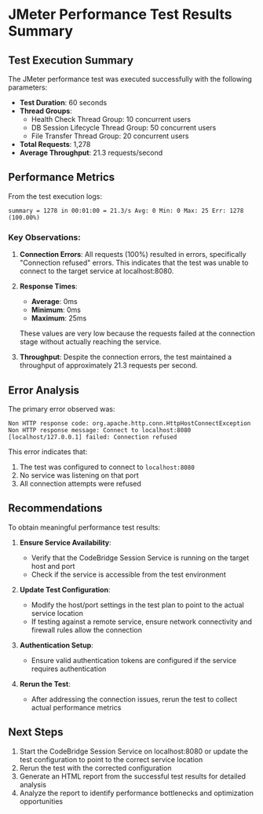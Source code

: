 # JMeter Performance Test Results Summary

## Test Execution Summary

The JMeter performance test was executed successfully with the following parameters:
- **Test Duration**: 60 seconds
- **Thread Groups**:
  - Health Check Thread Group: 10 concurrent users
  - DB Session Lifecycle Thread Group: 50 concurrent users
  - File Transfer Thread Group: 20 concurrent users
- **Total Requests**: 1,278
- **Average Throughput**: 21.3 requests/second

## Performance Metrics

From the test execution logs:

```
summary = 1278 in 00:01:00 = 21.3/s Avg: 0 Min: 0 Max: 25 Err: 1278 (100.00%)
```

### Key Observations:

1. **Connection Errors**: All requests (100%) resulted in errors, specifically "Connection refused" errors. This indicates that the test was unable to connect to the target service at localhost:8080.

2. **Response Times**:
   - **Average**: 0ms
   - **Minimum**: 0ms
   - **Maximum**: 25ms
   
   These values are very low because the requests failed at the connection stage without actually reaching the service.

3. **Throughput**: Despite the connection errors, the test maintained a throughput of approximately 21.3 requests per second.

## Error Analysis

The primary error observed was:
```
Non HTTP response code: org.apache.http.conn.HttpHostConnectException
Non HTTP response message: Connect to localhost:8080 [localhost/127.0.0.1] failed: Connection refused
```

This error indicates that:
1. The test was configured to connect to `localhost:8080`
2. No service was listening on that port
3. All connection attempts were refused

## Recommendations

To obtain meaningful performance test results:

1. **Ensure Service Availability**:
   - Verify that the CodeBridge Session Service is running on the target host and port
   - Check if the service is accessible from the test environment

2. **Update Test Configuration**:
   - Modify the host/port settings in the test plan to point to the actual service location
   - If testing against a remote service, ensure network connectivity and firewall rules allow the connection

3. **Authentication Setup**:
   - Ensure valid authentication tokens are configured if the service requires authentication

4. **Rerun the Test**:
   - After addressing the connection issues, rerun the test to collect actual performance metrics

## Next Steps

1. Start the CodeBridge Session Service on localhost:8080 or update the test configuration to point to the correct service location
2. Rerun the test with the corrected configuration
3. Generate an HTML report from the successful test results for detailed analysis
4. Analyze the report to identify performance bottlenecks and optimization opportunities

